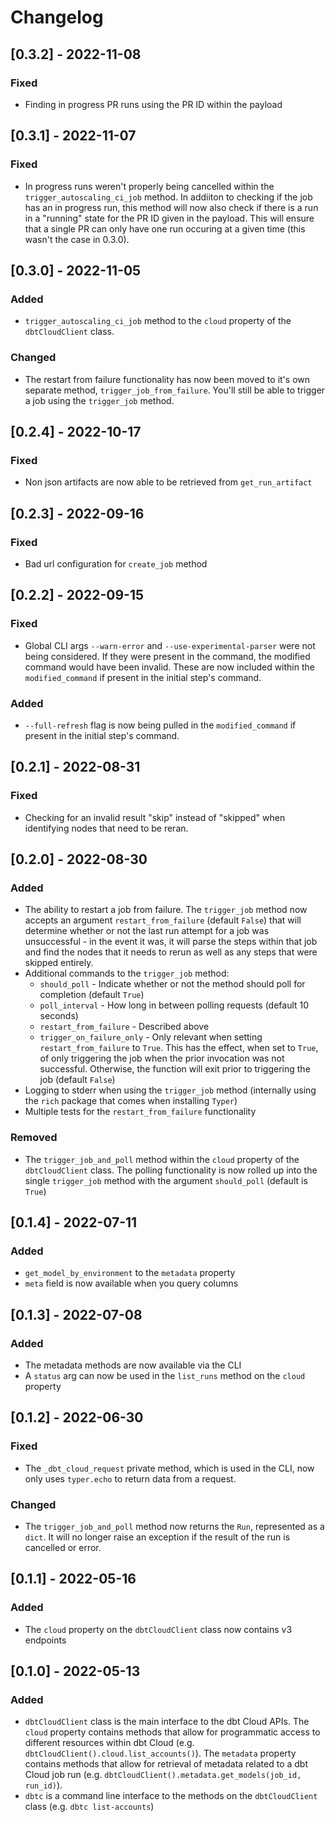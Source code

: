 # Changelog

## [0.3.2] - 2022-11-08

### Fixed
- Finding in progress PR runs using the PR ID within the payload

## [0.3.1] - 2022-11-07

### Fixed
- In progress runs weren't properly being cancelled within the `trigger_autoscaling_ci_job` method.  In addiiton to checking if the job has an in progress run, this method will now also check if there is a run in a "running" state for the PR ID given in the payload.  This will ensure that a single PR can only have one run occuring at a given time (this wasn't the case in 0.3.0).

## [0.3.0] - 2022-11-05

### Added
- `trigger_autoscaling_ci_job` method to the `cloud` property of the `dbtCloudClient` class.

### Changed
- The restart from failure functionality has now been moved to it's own separate method, `trigger_job_from_failure`.  You'll still be able to trigger a job using the `trigger_job` method.

## [0.2.4] - 2022-10-17

### Fixed
- Non json artifacts are now able to be retrieved from `get_run_artifact`

## [0.2.3] - 2022-09-16

### Fixed
- Bad url configuration for `create_job` method

## [0.2.2] - 2022-09-15

### Fixed
- Global CLI args `--warn-error` and `--use-experimental-parser` were not being considered.  If they were present in the command, the modified command would have been invalid.  These are now included within the `modified_command` if present in the initial step's command.

### Added
- `--full-refresh` flag is now being pulled in the `modified_command` if present in the initial step's command.

## [0.2.1] - 2022-08-31

### Fixed
- Checking for an invalid result "skip" instead of "skipped" when identifying nodes that need to be reran.

## [0.2.0] - 2022-08-30

### Added
- The ability to restart a job from failure.  The `trigger_job` method now accepts an argument `restart_from_failure` (default `False`) that will determine whether or not the last run attempt for a job was unsuccessful - in the event it was, it will parse the steps within that job and find the nodes that it needs to rerun as well as any steps that were skipped entirely.
- Additional commands to the `trigger_job` method:
  - `should_poll` - Indicate whether or not the method should poll for completion (default `True`)
  - `poll_interval` - How long in between polling requests (default 10 seconds)
  - `restart_from_failure` - Described above
  - `trigger_on_failure_only` - Only relevant when setting `restart_from_failure` to `True`.  This has the effect, when set to `True`, of only triggering the job when the prior invocation was not successful.  Otherwise, the function will exit prior to triggering the job (default `False`)
- Logging to stderr when using the `trigger_job` method (internally using the `rich` package that comes when installing `Typer`)
- Multiple tests for the `restart_from_failure` functionality

### Removed
- The `trigger_job_and_poll` method within the `cloud` property of the `dbtCloudClient` class.  The polling functionality is now rolled up into the single `trigger_job` method with the argument `should_poll` (default is `True`)

## [0.1.4] - 2022-07-11

### Added
- `get_model_by_environment` to the `metadata` property
- `meta` field is now available when you query columns

## [0.1.3] - 2022-07-08

### Added
- The metadata methods are now available via the CLI
- A `status` arg can now be used in the `list_runs` method on the `cloud` property

## [0.1.2] - 2022-06-30

### Fixed
- The `_dbt_cloud_request` private method, which is used in the CLI, now only uses `typer.echo` to return data from a request.

### Changed
- The `trigger_job_and_poll` method now returns the `Run`, represented as a `dict`.  It will no longer raise an exception if the result of the run is cancelled or error.

## [0.1.1] - 2022-05-16

### Added
- The `cloud` property on the `dbtCloudClient` class now contains v3 endpoints

## [0.1.0] - 2022-05-13

### Added
- `dbtCloudClient` class is the main interface to the dbt Cloud APIs.  The `cloud` property contains methods that allow for programmatic access to different resources within dbt Cloud (e.g. `dbtCloudClient().cloud.list_accounts()`).  The `metadata` property contains methods that allow for retrieval of metadata related to a dbt Cloud job run (e.g. `dbtCloudClient().metadata.get_models(job_id, run_id)`).
- `dbtc` is a command line interface to the methods on the `dbtCloudClient` class (e.g. `dbtc list-accounts`)
